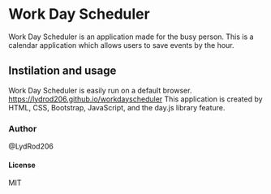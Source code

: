 # Work Day Scheduler
Work Day Scheduler is an application made for the busy person. This is a calendar application which allows users to save events by the hour.
## Instilation and usage
Work Day Scheduler is easily run on a default browser.
https://lydrod206.github.io/workdayscheduler
This application is created by HTML, CSS, Bootstrap, JavaScript, and the day.js library feature. 
### Author
@LydRod206
#### License
MIT

